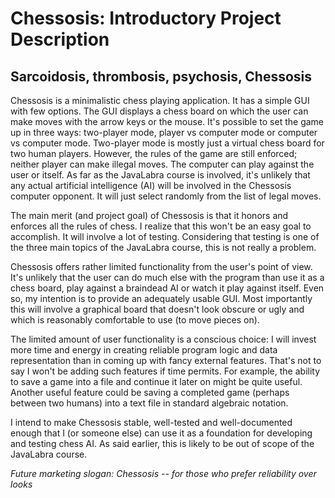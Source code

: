 # Chessosis: Introductory Project Description

## Sarcoidosis, thrombosis, psychosis, Chessosis

Chessosis is a minimalistic chess playing application. It has a simple GUI with few options. The GUI displays a chess board on which the user can make moves with the arrow keys or the mouse. It's possible to set the game up in three ways: two-player mode, player vs computer mode or computer vs computer mode. Two-player mode is mostly just a virtual chess board for two human players. However, the rules of the game are still enforced; neither player can make illegal moves. The computer can play against the user or itself. As far as the JavaLabra course is involved, it's unlikely that any actual artificial intelligence (AI) will be involved in the Chessosis computer opponent. It will just select randomly from the list of legal moves.

The main merit (and project goal) of Chessosis is that it honors and enforces all the rules of chess. I realize that this won't be an easy goal to accomplish. It will involve a lot of testing. Considering that testing is one of the three main topics of the JavaLabra course, this is not really a problem.

Chessosis offers rather limited functionality from the user's point of view. It's unlikely that the user can do much else with the program than use it as a chess board, play against a braindead AI or watch it play against itself. Even so, my intention is to provide an adequately usable GUI. Most importantly this will involve a graphical board that doesn't look obscure or ugly and which is reasonably comfortable to use (to move pieces on).

The limited amount of user functionality is a conscious choice: I will invest more time and energy in creating reliable program logic and data representation than in coming up with fancy external features. That's not to say I won't be adding such features if time permits. For example, the ability to save a game into a file and continue it later on might be quite useful. Another useful feature could be saving a completed game (perhaps between two humans) into a text file in standard algebraic notation.

I intend to make Chessosis stable, well-tested and well-documented enough that I (or someone else) can use it as a foundation for developing and testing chess AI. As said earlier, this is likely to be out of scope of the JavaLabra course.

*Future marketing slogan: Chessosis -- for those who prefer reliability over looks*
